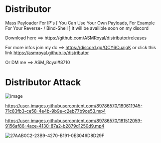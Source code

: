 # Distributor
Mass Payloader For IP's [ You Can Use Your Own Payloads, For Example For Your Reverse- / Bind-Shell ]
It will be availible soon on my discord

Download here ==> https://github.com/ASMRoyal/distributor/releases

For more infos join my dc ==> https://discord.gg/QCY6CuajqK
or click this link https://asmroyal.github.io/distributor

Or DM me ==> ASM_Royal#8710

# Distributor Attack

![image](https://user-images.githubusercontent.com/89786570/180576217-130202c1-b559-4839-9da8-4a85e2eae907.png)

https://user-images.githubusercontent.com/89786570/180611945-71c83fb3-ce58-4e4b-9b9e-c2eb77b9ce53.mp4

https://user-images.githubusercontent.com/89786570/181512059-9156af86-4ace-4130-87a2-b2879d1250d9.mp4

![27AAB0C2-23B9-4270-B191-0E3046D8D29F](https://user-images.githubusercontent.com/89786570/180662738-3f7550b6-87d1-4faf-889b-c72ffb402cc5.gif)
